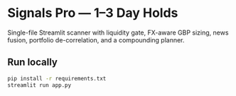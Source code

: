 # Signals Pro — 1–3 Day Holds

Single-file Streamlit scanner with liquidity gate, FX-aware GBP sizing, news fusion, portfolio de-correlation, and a compounding planner.

## Run locally
```bash
pip install -r requirements.txt
streamlit run app.py
